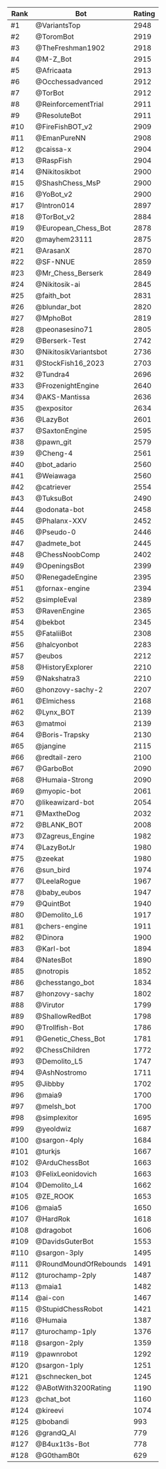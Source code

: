 Rank|Bot|Rating
---|---|---
#1|@VariantsTop|2948
#2|@ToromBot|2919
#3|@TheFreshman1902|2918
#4|@M-Z_Bot|2915
#5|@Africaata|2913
#6|@Occhessadvanced|2912
#7|@TorBot|2912
#8|@ReinforcementTrial|2911
#9|@ResoluteBot|2911
#10|@FireFishBOT_v2|2909
#11|@EmanPureNN|2908
#12|@caissa-x|2904
#13|@RaspFish|2904
#14|@Nikitosikbot|2900
#15|@ShashChess_MsP|2900
#16|@YoBot_v2|2900
#17|@Intron014|2897
#18|@TorBot_v2|2884
#19|@European_Chess_Bot|2878
#20|@mayhem23111|2875
#21|@ArasanX|2870
#22|@SF-NNUE|2859
#23|@Mr_Chess_Berserk|2849
#24|@Nikitosik-ai|2845
#25|@faith_bot|2831
#26|@blundar_bot|2820
#27|@MphoBot|2819
#28|@peonasesino71|2805
#29|@Berserk-Test|2742
#30|@NikitosikVariantsbot|2736
#31|@StockFish16_2023|2703
#32|@Tundra4|2696
#33|@FrozenightEngine|2640
#34|@AKS-Mantissa|2636
#35|@expositor|2634
#36|@LazyBot|2601
#37|@SaxtonEngine|2595
#38|@pawn_git|2579
#39|@Cheng-4|2561
#40|@bot_adario|2560
#41|@Weiawaga|2560
#42|@catriever|2554
#43|@TuksuBot|2490
#44|@odonata-bot|2458
#45|@Phalanx-XXV|2452
#46|@Pseudo-0|2446
#47|@admete_bot|2445
#48|@ChessNoobComp|2402
#49|@OpeningsBot|2399
#50|@RenegadeEngine|2395
#51|@fornax-engine|2394
#52|@simpleEval|2389
#53|@RavenEngine|2365
#54|@bekbot|2345
#55|@FataliiBot|2308
#56|@halcyonbot|2283
#57|@eubos|2212
#58|@HistoryExplorer|2210
#59|@Nakshatra3|2210
#60|@honzovy-sachy-2|2207
#61|@Elmichess|2168
#62|@Lynx_BOT|2139
#63|@matmoi|2139
#64|@Boris-Trapsky|2130
#65|@jangine|2115
#66|@redtail-zero|2100
#67|@GarboBot|2090
#68|@Humaia-Strong|2090
#69|@myopic-bot|2061
#70|@likeawizard-bot|2054
#71|@MaxtheDog|2032
#72|@BLANK_BOT|2008
#73|@Zagreus_Engine|1982
#74|@LazyBotJr|1980
#75|@zeekat|1980
#76|@sun_bird|1974
#77|@LeelaRogue|1967
#78|@baby_eubos|1947
#79|@QuintBot|1940
#80|@Demolito_L6|1917
#81|@chers-engine|1911
#82|@Dinora|1900
#83|@Karl-bot|1894
#84|@NatesBot|1890
#85|@notropis|1852
#86|@chesstango_bot|1834
#87|@honzovy-sachy|1802
#88|@Virutor|1799
#89|@ShallowRedBot|1798
#90|@Trollfish-Bot|1786
#91|@Genetic_Chess_Bot|1781
#92|@ChessChildren|1772
#93|@Demolito_L5|1747
#94|@AshNostromo|1711
#95|@Jibbby|1702
#96|@maia9|1700
#97|@melsh_bot|1700
#98|@simplexitor|1695
#99|@yeoldwiz|1687
#100|@sargon-4ply|1684
#101|@turkjs|1667
#102|@ArduChessBot|1663
#103|@FelixLeonidovich|1663
#104|@Demolito_L4|1662
#105|@ZE_ROOK|1653
#106|@maia5|1650
#107|@HardRok|1618
#108|@dragobot|1606
#109|@DavidsGuterBot|1553
#110|@sargon-3ply|1495
#111|@RoundMoundOfRebounds|1491
#112|@turochamp-2ply|1487
#113|@maia1|1482
#114|@ai-con|1467
#115|@StupidChessRobot|1421
#116|@Humaia|1387
#117|@turochamp-1ply|1376
#118|@sargon-2ply|1359
#119|@pawnrobot|1292
#120|@sargon-1ply|1251
#121|@schnecken_bot|1245
#122|@ABotWith3200Rating|1190
#123|@chat_bot|1160
#124|@kireevi|1074
#125|@bobandi|993
#126|@grandQ_AI|779
#127|@B4ux1t3s-Bot|778
#128|@G0thamB0t|629
